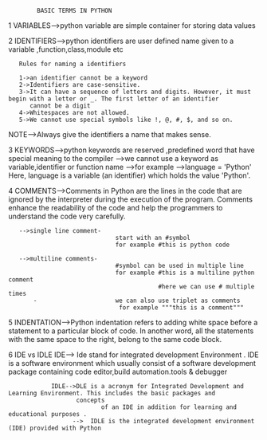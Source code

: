             BASIC TERMS IN PYTHON

1 VARIABLES-->python variable are simple container for storing data values

2 IDENTIFIERS-->python identifiers are user defined name given to a variable ,function,class,module etc
     
       Rules for naming a identifiers
       
       1->an identifier cannot be a keyword
       2->Identifiers are case-sensitive.
       3->It can have a sequence of letters and digits. However, it must begin with a letter or _. The first letter of an identifier 
          cannot be a digit
       4->Whitespaces are not allowed.
       5->We cannot use special symbols like !, @, #, $, and so on.

NOTE-->Always give the identifiers a name that makes sense. 

3 KEYWORDS-->python keywords are reserved ,predefined word that have special meaning to the compiler
          -->we cannot use a keyword as variable,identifier or function name
          -->for example
          -->language = 'Python'
             Here, language is a variable (an identifier) which holds the value 'Python'.

4 COMMENTS-->Comments in Python are the lines in the code that are ignored by the interpreter during the execution of the program.
             Comments enhance the readability of the code and help the programmers to understand the code very carefully.
             
       -->single line comment-
                                  start with an #symbol
                                  for example #this is python code  
                                  
       -->multiline comments- 
                                  #symbol can be used in multiple line
                                  for example #this is a multiline python comment
                                              #here we can use # multiple times
           -                      we can also use triplet as comments 
                                   for example """this is a comment"""

5 INDENTATION-->Python indentation refers to adding white space before a statement to a particular block of code. In another word,
                 all the statements with the same space to the right, belong to the same code block.
  

6  IDE vs IDLE
                IDE-->
                       Ide stand for integrated development Environment . IDE is a software environment which usually consist of a 
                        software
                        development package containing code editor,build automation.tools & debugger 

                IDLE-->DLE is a acronym for Integrated Development and Learning Environment. This includes the basic packages and 
                       concepts 
                              of an IDE in addition for learning and educational purposes .
                      -->  IDLE is the integrated development environment (IDE) provided with Python
